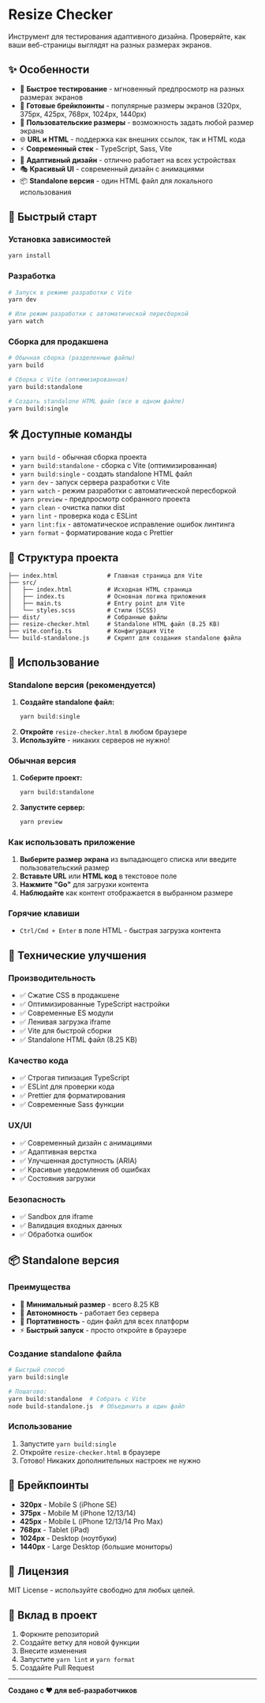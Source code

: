 # Resize Checker

Инструмент для тестирования адаптивного дизайна. Проверяйте, как ваши веб-страницы выглядят на разных размерах экранов.

## ✨ Особенности

- 🎯 **Быстрое тестирование** - мгновенный предпросмотр на разных размерах экранов
- 📱 **Готовые брейкпоинты** - популярные размеры экранов (320px, 375px, 425px, 768px, 1024px, 1440px)
- 🎨 **Пользовательские размеры** - возможность задать любой размер экрана
- 🌐 **URL и HTML** - поддержка как внешних ссылок, так и HTML кода
- ⚡ **Современный стек** - TypeScript, Sass, Vite
- 📱 **Адаптивный дизайн** - отлично работает на всех устройствах
- 🎭 **Красивый UI** - современный дизайн с анимациями
- 📦 **Standalone версия** - один HTML файл для локального использования

## 🚀 Быстрый старт

### Установка зависимостей
```bash
yarn install
```

### Разработка
```bash
# Запуск в режиме разработки с Vite
yarn dev

# Или режим разработки с автоматической пересборкой
yarn watch
```

### Сборка для продакшена
```bash
# Обычная сборка (разделенные файлы)
yarn build

# Сборка с Vite (оптимизированная)
yarn build:standalone

# Создать standalone HTML файл (все в одном файле)
yarn build:single
```

## 🛠️ Доступные команды

- `yarn build` - обычная сборка проекта
- `yarn build:standalone` - сборка с Vite (оптимизированная)
- `yarn build:single` - создать standalone HTML файл
- `yarn dev` - запуск сервера разработки с Vite
- `yarn watch` - режим разработки с автоматической пересборкой
- `yarn preview` - предпросмотр собранного проекта
- `yarn clean` - очистка папки dist
- `yarn lint` - проверка кода с ESLint
- `yarn lint:fix` - автоматическое исправление ошибок линтинга
- `yarn format` - форматирование кода с Prettier

## 📁 Структура проекта

```
├── index.html              # Главная страница для Vite
├── src/
│   ├── index.html          # Исходная HTML страница
│   ├── index.ts            # Основная логика приложения
│   ├── main.ts             # Entry point для Vite
│   └── styles.scss         # Стили (SCSS)
├── dist/                   # Собранные файлы
├── resize-checker.html     # Standalone HTML файл (8.25 KB)
├── vite.config.ts          # Конфигурация Vite
└── build-standalone.js     # Скрипт для создания standalone файла
```

## 🎨 Использование

### Standalone версия (рекомендуется)
1. **Создайте standalone файл:**
   ```bash
   yarn build:single
   ```
2. **Откройте** `resize-checker.html` в любом браузере
3. **Используйте** - никаких серверов не нужно!

### Обычная версия
1. **Соберите проект:**
   ```bash
   yarn build:standalone
   ```
2. **Запустите сервер:**
   ```bash
   yarn preview
   ```

### Как использовать приложение
1. **Выберите размер экрана** из выпадающего списка или введите пользовательский размер
2. **Вставьте URL** или **HTML код** в текстовое поле
3. **Нажмите "Go"** для загрузки контента
4. **Наблюдайте** как контент отображается в выбранном размере

### Горячие клавиши
- `Ctrl/Cmd + Enter` в поле HTML - быстрая загрузка контента

## 🔧 Технические улучшения

### Производительность
- ✅ Сжатие CSS в продакшене
- ✅ Оптимизированные TypeScript настройки
- ✅ Современные ES модули
- ✅ Ленивая загрузка iframe
- ✅ Vite для быстрой сборки
- ✅ Standalone HTML файл (8.25 KB)

### Качество кода
- ✅ Строгая типизация TypeScript
- ✅ ESLint для проверки кода
- ✅ Prettier для форматирования
- ✅ Современные Sass функции

### UX/UI
- ✅ Современный дизайн с анимациями
- ✅ Адаптивная верстка
- ✅ Улучшенная доступность (ARIA)
- ✅ Красивые уведомления об ошибках
- ✅ Состояния загрузки

### Безопасность
- ✅ Sandbox для iframe
- ✅ Валидация входных данных
- ✅ Обработка ошибок

## 📦 Standalone версия

### Преимущества
- 🚀 **Минимальный размер** - всего 8.25 KB
- 🔌 **Автономность** - работает без сервера
- 📱 **Портативность** - один файл для всех платформ
- ⚡ **Быстрый запуск** - просто откройте в браузере

### Создание standalone файла
```bash
# Быстрый способ
yarn build:single

# Пошагово:
yarn build:standalone  # Собрать с Vite
node build-standalone.js  # Объединить в один файл
```

### Использование
1. Запустите `yarn build:single`
2. Откройте `resize-checker.html` в браузере
3. Готово! Никаких дополнительных настроек не нужно

## 🎯 Брейкпоинты

- **320px** - Mobile S (iPhone SE)
- **375px** - Mobile M (iPhone 12/13/14)
- **425px** - Mobile L (iPhone 12/13/14 Pro Max)
- **768px** - Tablet (iPad)
- **1024px** - Desktop (ноутбуки)
- **1440px** - Large Desktop (большие мониторы)

## 📝 Лицензия

MIT License - используйте свободно для любых целей.

## 🤝 Вклад в проект

1. Форкните репозиторий
2. Создайте ветку для новой функции
3. Внесите изменения
4. Запустите `yarn lint` и `yarn format`
5. Создайте Pull Request

---

**Создано с ❤️ для веб-разработчиков**
